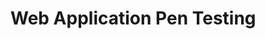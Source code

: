 <!-- markdownlint-disable MD025 -->
<!-- markdownlint-disable MD024 -->

# Web Application Pen Testing
